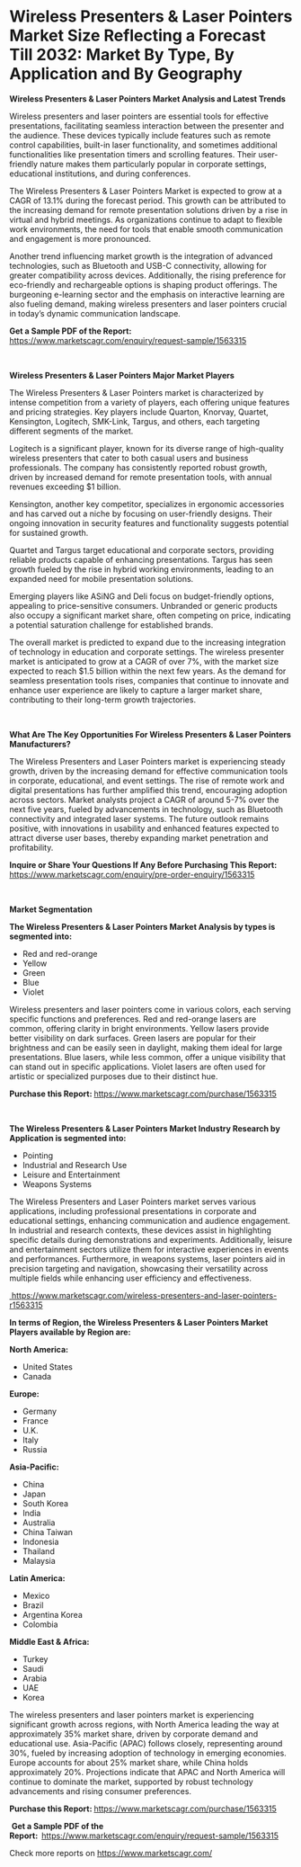 <p><h1>Wireless Presenters & Laser Pointers Market Size Reflecting a Forecast Till 2032: Market By Type, By Application and By Geography</h1></p><p><strong>Wireless Presenters & Laser Pointers Market Analysis and Latest Trends</strong></p>
<p><p>Wireless presenters and laser pointers are essential tools for effective presentations, facilitating seamless interaction between the presenter and the audience. These devices typically include features such as remote control capabilities, built-in laser functionality, and sometimes additional functionalities like presentation timers and scrolling features. Their user-friendly nature makes them particularly popular in corporate settings, educational institutions, and during conferences.</p><p>The Wireless Presenters & Laser Pointers Market is expected to grow at a CAGR of 13.1% during the forecast period. This growth can be attributed to the increasing demand for remote presentation solutions driven by a rise in virtual and hybrid meetings. As organizations continue to adapt to flexible work environments, the need for tools that enable smooth communication and engagement is more pronounced.</p><p>Another trend influencing market growth is the integration of advanced technologies, such as Bluetooth and USB-C connectivity, allowing for greater compatibility across devices. Additionally, the rising preference for eco-friendly and rechargeable options is shaping product offerings. The burgeoning e-learning sector and the emphasis on interactive learning are also fueling demand, making wireless presenters and laser pointers crucial in today’s dynamic communication landscape.</p></p>
<p><strong>Get a Sample PDF of the Report:&nbsp;</strong> <a href="https://www.marketscagr.com/enquiry/request-sample/1563315?utm_campaign=3078&utm_medium=2&utm_source=Github&utm_content=ia&utm_term=11042025&utm_id=wireless-presenters-laser-pointers">https://www.marketscagr.com/enquiry/request-sample/1563315</a></p>
<p>&nbsp;</p>
<p><strong>Wireless Presenters & Laser Pointers Major Market Players</strong></p>
<p><p>The Wireless Presenters & Laser Pointers market is characterized by intense competition from a variety of players, each offering unique features and pricing strategies. Key players include Quarton, Knorvay, Quartet, Kensington, Logitech, SMK-Link, Targus, and others, each targeting different segments of the market.</p><p>Logitech is a significant player, known for its diverse range of high-quality wireless presenters that cater to both casual users and business professionals. The company has consistently reported robust growth, driven by increased demand for remote presentation tools, with annual revenues exceeding $1 billion. </p><p>Kensington, another key competitor, specializes in ergonomic accessories and has carved out a niche by focusing on user-friendly designs. Their ongoing innovation in security features and functionality suggests potential for sustained growth. </p><p>Quartet and Targus target educational and corporate sectors, providing reliable products capable of enhancing presentations. Targus has seen growth fueled by the rise in hybrid working environments, leading to an expanded need for mobile presentation solutions.</p><p>Emerging players like ASiNG and Deli focus on budget-friendly options, appealing to price-sensitive consumers. Unbranded or generic products also occupy a significant market share, often competing on price, indicating a potential saturation challenge for established brands.</p><p>The overall market is predicted to expand due to the increasing integration of technology in education and corporate settings. The wireless presenter market is anticipated to grow at a CAGR of over 7%, with the market size expected to reach $1.5 billion within the next few years. As the demand for seamless presentation tools rises, companies that continue to innovate and enhance user experience are likely to capture a larger market share, contributing to their long-term growth trajectories.</p></p>
<p>&nbsp;</p>
<p><strong>What Are The Key Opportunities For Wireless Presenters & Laser Pointers Manufacturers?</strong></p>
<p><p>The Wireless Presenters and Laser Pointers market is experiencing steady growth, driven by the increasing demand for effective communication tools in corporate, educational, and event settings. The rise of remote work and digital presentations has further amplified this trend, encouraging adoption across sectors. Market analysts project a CAGR of around 5-7% over the next five years, fueled by advancements in technology, such as Bluetooth connectivity and integrated laser systems. The future outlook remains positive, with innovations in usability and enhanced features expected to attract diverse user bases, thereby expanding market penetration and profitability.</p></p>
<p><strong>Inquire or Share Your Questions If Any Before Purchasing This Report:</strong> <a href="https://www.marketscagr.com/enquiry/pre-order-enquiry/1563315?utm_campaign=3078&utm_medium=2&utm_source=Github&utm_content=ia&utm_term=11042025&utm_id=wireless-presenters-laser-pointers">https://www.marketscagr.com/enquiry/pre-order-enquiry/1563315</a></p>
<p>&nbsp;</p>
<p><strong>Market Segmentation</strong></p>
<p><strong>The Wireless Presenters & Laser Pointers Market Analysis by types is segmented into:</strong></p>
<p><ul><li>Red and red-orange</li><li>Yellow</li><li>Green</li><li>Blue</li><li>Violet</li></ul></p>
<p><p>Wireless presenters and laser pointers come in various colors, each serving specific functions and preferences. Red and red-orange lasers are common, offering clarity in bright environments. Yellow lasers provide better visibility on dark surfaces. Green lasers are popular for their brightness and can be easily seen in daylight, making them ideal for large presentations. Blue lasers, while less common, offer a unique visibility that can stand out in specific applications. Violet lasers are often used for artistic or specialized purposes due to their distinct hue.</p></p>
<p><strong>Purchase this Report:&nbsp;</strong><a href="https://www.marketscagr.com/purchase/1563315?utm_campaign=3078&utm_medium=2&utm_source=Github&utm_content=ia&utm_term=11042025&utm_id=wireless-presenters-laser-pointers">https://www.marketscagr.com/purchase/1563315</a></p>
<p>&nbsp;</p>
<p><strong>The Wireless Presenters & Laser Pointers Market Industry Research by Application is segmented into:</strong></p>
<p><ul><li>Pointing</li><li>Industrial and Research Use</li><li>Leisure and Entertainment</li><li>Weapons Systems</li></ul></p>
<p><p>The Wireless Presenters and Laser Pointers market serves various applications, including professional presentations in corporate and educational settings, enhancing communication and audience engagement. In industrial and research contexts, these devices assist in highlighting specific details during demonstrations and experiments. Additionally, leisure and entertainment sectors utilize them for interactive experiences in events and performances. Furthermore, in weapons systems, laser pointers aid in precision targeting and navigation, showcasing their versatility across multiple fields while enhancing user efficiency and effectiveness.</p></p>
<p><a href="https://www.marketscagr.com/wireless-presenters-and-laser-pointers-r1563315?utm_campaign=3078&utm_medium=2&utm_source=Github&utm_content=ia&utm_term=11042025&utm_id=wireless-presenters-laser-pointers">&nbsp;https://www.marketscagr.com/wireless-presenters-and-laser-pointers-r1563315</a></p>
<p><strong>In terms of Region, the Wireless Presenters & Laser Pointers Market Players available by Region are:</strong></p>
<p>
    <p> <strong> North America: </strong>
        <ul>
            <li>United States</li>
            <li>Canada</li>
        </ul>
        </p> 
    <p> <strong> Europe: </strong>
        <ul>
            <li>Germany</li>
            <li>France</li>
            <li>U.K.</li>
            <li>Italy</li>
            <li>Russia</li>
        </ul>
        </p> 
    <p> <strong> Asia-Pacific: </strong>
        <ul>
            <li>China</li>
            <li>Japan</li>
            <li>South Korea</li>
            <li>India</li>
            <li>Australia</li>
            <li>China Taiwan</li>
            <li>Indonesia</li>
            <li>Thailand</li>
            <li>Malaysia</li>
        </ul>
        </p> 
    <p> <strong> Latin America: </strong>
        <ul>
            <li>Mexico</li>
            <li>Brazil</li>
            <li>Argentina Korea</li>
            <li>Colombia</li>
        </ul>
        </p> 
    <p> <strong> Middle East & Africa: </strong>
        <ul>
            <li>Turkey</li>
            <li>Saudi</li>
            <li>Arabia</li>
            <li>UAE</li>
            <li>Korea</li>
        </ul>
    </p>
    </p>
<p><p>The wireless presenters and laser pointers market is experiencing significant growth across regions, with North America leading the way at approximately 35% market share, driven by corporate demand and educational use. Asia-Pacific (APAC) follows closely, representing around 30%, fueled by increasing adoption of technology in emerging economies. Europe accounts for about 25% market share, while China holds approximately 20%. Projections indicate that APAC and North America will continue to dominate the market, supported by robust technology advancements and rising consumer preferences.</p></p>
<p><strong>Purchase this Report: </strong><a href="https://www.marketscagr.com/purchase/1563315?utm_campaign=3078&utm_medium=2&utm_source=Github&utm_content=ia&utm_term=11042025&utm_id=wireless-presenters-laser-pointers">https://www.marketscagr.com/purchase/1563315</a></p>
<p>&nbsp;<strong>Get a Sample PDF of the Report:&nbsp;&nbsp;</strong><a href="https://www.marketscagr.com/enquiry/request-sample/1563315?utm_campaign=3078&utm_medium=2&utm_source=Github&utm_content=ia&utm_term=11042025&utm_id=wireless-presenters-laser-pointers">https://www.marketscagr.com/enquiry/request-sample/1563315</a></p>
<p><strong></strong></p>
<p>Check more reports on <a href="https://www.marketscagr.com/?utm_campaign=3078&utm_medium=2&utm_source=Github&utm_content=ia&utm_term=11042025&utm_id=wireless-presenters-laser-pointers">https://www.marketscagr.com/</a></p>